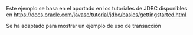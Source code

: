 Este ejemplo se basa en el aportado en los tutoriales de JDBC disponibles en https://docs.oracle.com/javase/tutorial/jdbc/basics/gettingstarted.html

Se ha adaptado para mostrar un ejemplo de uso de transacción
